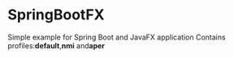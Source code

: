 # SpringBootFX
Simple example for Spring Boot and JavaFX application 
Contains profiles:**default**,**nmi** and**aper**
